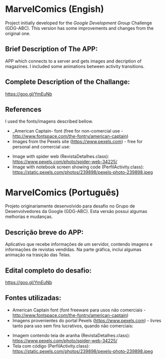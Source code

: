 # MarvelComics (Engish)

Project initially developed for the _Google Development Group_ Challenge (GDG-ABC). This version has some improvements and changes from the original one.

## Brief Description of The APP:
APP which connects to a server and gets images and decription of magazines. I included some animations between activity transitions. 

## Complete Description of the Challange:
https://goo.gl/YmEuNb

## References
I used the fonts/imagens described bellow.
- _American Captain- font (free for non-comercial use - http://www.fontspace.com/the-fontry/american-captain)
- Images from the Pexels site (https://www.pexels.com) - free for personal and comercial use:
 * Image with spider web (RevistaDetalhes.class): https://www.pexels.com/photo/spider-web-34225/
 * Image with notebook screen showing code (PerfilActivity.class): https://static.pexels.com/photos/239898/pexels-photo-239898.jpeg


# MarvelComics (Português)
 
Projeto originariamente desenvolvido para desafio no Grupo de Desenvolvedores da Google (GDG-ABC). Esta versão possui algumas melhorias e mudanças.

## Descrição breve do APP:
Aplicativo que recebe informações de um servidor, contendo imagens e informações de revistas vendidas. Na parte gráfica, inclui algumas animação na trasição das Telas.

## Edital completo do desafio: 

https://goo.gl/YmEuNb
 
## Fontes utilizadas:

- American Captain font (font freeware para usos não comerciais - http://www.fontspace.com/the-fontry/american-captain)
- Imagens provenientes do portal Pexels (https://www.pexels.com) - livres tanto para uso sem fins lucrativos, quando não comerciais:
 * Imagem contendo teia de aranha (RevistaDetalhes.class): https://www.pexels.com/photo/spider-web-34225/
 * Tela com código (PerfilActivity.class): https://static.pexels.com/photos/239898/pexels-photo-239898.jpeg

